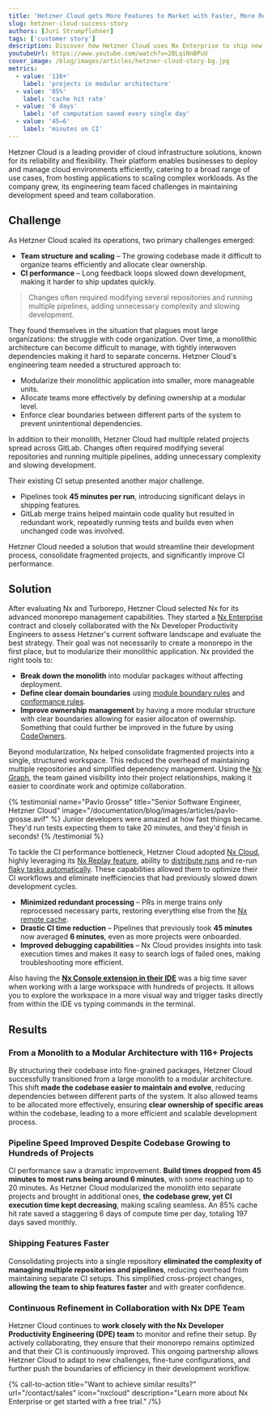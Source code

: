 ```yaml
---
title: 'Hetzner Cloud gets More Features to Market with Faster, More Reliable CI'
slug: hetzner-cloud-success-story
authors: [Juri Strumpflohner]
tags: ['customer story']
description: Discover how Hetzner Cloud uses Nx Enterprise to ship new features to market faster and with more reliability.
youtubeUrl: https://www.youtube.com/watch?v=2BLqiNnBPuU
cover_image: /blog/images/articles/hetzner-cloud-story-bg.jpg
metrics:
  - value: '116+'
    label: 'projects in modular architecture'
  - value: '85%'
    label: 'cache hit rate'
  - value: '6 days'
    label: 'of computation saved every single day'
  - value: '45→6'
    label: 'minutes on CI'
---
```


Hetzner Cloud is a leading provider of cloud infrastructure solutions, known for its reliability and flexibility. Their platform enables businesses to deploy and manage cloud environments efficiently, catering to a broad range of use cases, from hosting applications to scaling complex workloads. As the company grew, its engineering team faced challenges in maintaining development speed and team collaboration.

## Challenge

As Hetzner Cloud scaled its operations, two primary challenges emerged:

- **Team structure and scaling** – The growing codebase made it difficult to organize teams efficiently and allocate clear ownership.
- **CI performance** – Long feedback loops slowed down development, making it harder to ship updates quickly.

> Changes often required modifying several repositories and running multiple pipelines, adding unnecessary complexity and slowing development.

They found themselves in the situation that plagues most large organizations: the struggle with code organization. Over time, a monolithic architecture can become difficult to manage, with tightly interwoven dependencies making it hard to separate concerns. Hetzner Cloud's engineering team needed a structured approach to:

- Modularize their monolithic application into smaller, more manageable units.
- Allocate teams more effectively by defining ownership at a modular level.
- Enforce clear boundaries between different parts of the system to prevent unintentional dependencies.

In addition to their monolith, Hetzner Cloud had multiple related projects spread across GitLab. Changes often required modifying several repositories and running multiple pipelines, adding unnecessary complexity and slowing development.

Their existing CI setup presented another major challenge.

- Pipelines took **45 minutes per run**, introducing significant delays in shipping features.
- GitLab merge trains helped maintain code quality but resulted in redundant work, repeatedly running tests and builds even when unchanged code was involved.

Hetzner Cloud needed a solution that would streamline their development process, consolidate fragmented projects, and significantly improve CI performance.

## Solution

After evaluating Nx and Turborepo, Hetzner Cloud selected Nx for its advanced monorepo management capabilities. They started a [Nx Enterprise](/enterprise) contract and closely collaborated with the Nx Developer Productivity Engineers to assess Hetzner's current software landscape and evaluate the best strategy. Their goal was not necessarily to create a monorepo in the first place, but to modularize their monolithic application. Nx provided the right tools to:

- **Break down the monolith** into modular packages without affecting deployment.
- **Define clear domain boundaries** using [module boundary rules](/features/enforce-module-boundaries) and [conformance rules](/reference/core-api/conformance).
- **Improve ownership management** by having a more modular structure with clear boundaries allowing for easier allocaton of owernship. Something that could further be improved in the future by using [CodeOwners](/nx-enterprise/powerpack/owners).

Beyond modularization, Nx helped consolidate fragmented projects into a single, structured workspace. This reduced the overhead of maintaining multiple repositories and simplified dependency management. Using the [Nx Graph](/features/explore-graph), the team gained visibility into their project relationships, making it easier to coordinate work and optimize collaboration.

{% testimonial
    name="Pavlo Grosse"
    title="Senior Software Engineer, Hetzner Cloud"
    image="/documentation/blog/images/articles/pavlo-grosse.avif" %}
Junior developers were amazed at how fast things became. They'd run tests expecting them to take 20 minutes, and they'd finish in seconds!
{% /testimonial %}

To tackle the CI performance bottleneck, Hetzner Cloud adopted [Nx Cloud](/ci/features/remote-cache), highly leveraging its [Nx Replay feature](/ci/features/remote-cache), ability to [distribute runs](/ci/features/distribute-task-execution) and re-run [flaky tasks automatically](/ci/features/flaky-tasks). These capabilities allowed them to optimize their CI workflows and eliminate inefficiencies that had previously slowed down development cycles.

- **Minimized redundant processing** – PRs in merge trains only reprocessed necessary parts, restoring everything else from the [Nx remote cache](/ci/features/remote-cache).
- **Drastic CI time reduction** – Pipelines that previously took **45 minutes** now averaged **6 minutes**, even as more projects were onboarded.
- **Improved debugging capabilities** – Nx Cloud provides insights into task execution times and makes it easy to search logs of failed ones, making troubleshooting more efficient.

Also having the **[Nx Console extension in their IDE](/getting-started/editor-setup)** was a big time saver when working with a large workspace with hundreds of projects. It allows you to explore the workspace in a more visual way and trigger tasks directly from within the IDE vs typing commands in the terminal.

## Results

### From a Monolith to a Modular Architecture with 116+ Projects

By structuring their codebase into fine-grained packages, Hetzner Cloud successfully transitioned from a large monolith to a modular architecture. This shift **made the codebase easier to maintain and evolve**, reducing dependencies between different parts of the system. It also allowed teams to be allocated more effectively, ensuring **clear ownership of specific areas** within the codebase, leading to a more efficient and scalable development process.

### Pipeline Speed Improved Despite Codebase Growing to Hundreds of Projects

CI performance saw a dramatic improvement. **Build times dropped from 45 minutes to most runs being around 6 minutes**, with some reaching up to 20 minutes. As Hetzner Cloud modularized the monolith into separate projects and brought in additional ones, **the codebase grew, yet CI execution time kept decreasing**, making scaling seamless. An 85% cache hit rate saved a staggering 6 days of compute time per day, totaling 197 days saved monthly.

### Shipping Features Faster

Consolidating projects into a single repository **eliminated the complexity of managing multiple repositories and pipelines**, reducing overhead from maintaining separate CI setups. This simplified cross-project changes, **allowing the team to ship features faster** and with greater confidence.

### Continuous Refinement in Collaboration with Nx DPE Team

Hetzner Cloud continues to **work closely with the Nx Developer Productivity Engineering (DPE) team** to monitor and refine their setup. By actively collaborating, they ensure that their monorepo remains optimized and that their CI is continuously improved. This ongoing partnership allows Hetzner Cloud to adapt to new challenges, fine-tune configurations, and further push the boundaries of efficiency in their development workflow.

{% call-to-action title="Want to achieve similar results?" url="/contact/sales" icon="nxcloud" description="Learn more about Nx Enterprise or get started with a free trial." /%}
